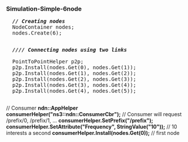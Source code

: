 
### Simulation-Simple-6node

<pre>
  <i><b>// Creating nodes</b></i>
  NodeContainer nodes;
  nodes.Create(6);
</pre>
  
<pre>  
  <i><b>//// Connecting nodes using two links</b></i>

  PointToPointHelper p2p;
  p2p.Install(nodes.Get(0), nodes.Get(1));
  p2p.Install(nodes.Get(1), nodes.Get(2));
  p2p.Install(nodes.Get(2), nodes.Get(3));
  p2p.Install(nodes.Get(3), nodes.Get(4));
  p2p.Install(nodes.Get(4), nodes.Get(5));
</b>
</pre>


 // Consumer
 <b> ndn::AppHelper consumerHelper("ns3::ndn::ConsumerCbr");</b>
  // Consumer will request /prefix/0, /prefix/1, ...
  <b>consumerHelper.SetPrefix("/prefix");</b>
  <b>consumerHelper.SetAttribute("Frequency", StringValue("10"));</b> // 10 interests a second
  <b>consumerHelper.Install(nodes.Get(0));</b>                        // first node

